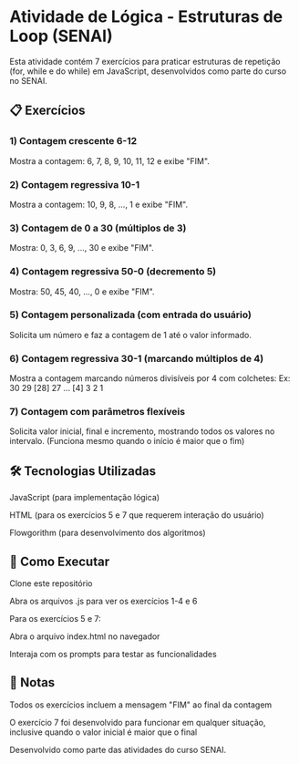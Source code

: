 # Atividade de Lógica - Estruturas de Loop (SENAI)
Esta atividade contém 7 exercícios para praticar estruturas de repetição (for, while e do while) em JavaScript, desenvolvidos como parte do curso no SENAI.

## 📋 Exercícios
### 1) Contagem crescente 6-12
Mostra a contagem: 6, 7, 8, 9, 10, 11, 12 e exibe "FIM".

### 2) Contagem regressiva 10-1
Mostra a contagem: 10, 9, 8, ..., 1 e exibe "FIM".

### 3) Contagem de 0 a 30 (múltiplos de 3)
Mostra: 0, 3, 6, 9, ..., 30 e exibe "FIM".

### 4) Contagem regressiva 50-0 (decremento 5)
Mostra: 50, 45, 40, ..., 0 e exibe "FIM".

### 5) Contagem personalizada (com entrada do usuário)
Solicita um número e faz a contagem de 1 até o valor informado.

### 6) Contagem regressiva 30-1 (marcando múltiplos de 4)
Mostra a contagem marcando números divisíveis por 4 com colchetes:
Ex: 30 29 [28] 27 ... [4] 3 2 1

### 7) Contagem com parâmetros flexíveis
Solicita valor inicial, final e incremento, mostrando todos os valores no intervalo.
(Funciona mesmo quando o início é maior que o fim)

## 🛠 Tecnologias Utilizadas
JavaScript (para implementação lógica)

HTML (para os exercícios 5 e 7 que requerem interação do usuário)

Flowgorithm (para desenvolvimento dos algoritmos)

## 🚀 Como Executar
Clone este repositório

Abra os arquivos .js para ver os exercícios 1-4 e 6

Para os exercícios 5 e 7:

Abra o arquivo index.html no navegador

Interaja com os prompts para testar as funcionalidades

## 📝 Notas
Todos os exercícios incluem a mensagem "FIM" ao final da contagem

O exercício 7 foi desenvolvido para funcionar em qualquer situação, inclusive quando o valor inicial é maior que o final

Desenvolvido como parte das atividades do curso SENAI.
